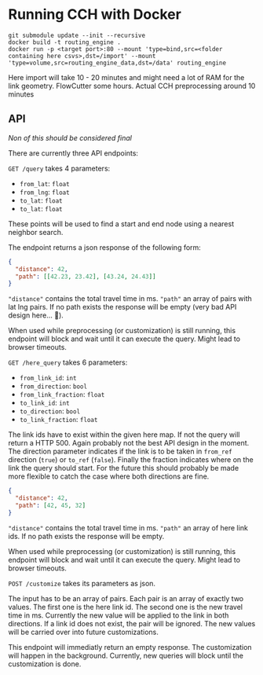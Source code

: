 # Running CCH with Docker

```
git submodule update --init --recursive
docker build -t routing_engine .
docker run -p <target port>:80 --mount 'type=bind,src=<folder containing here csvs>,dst=/import' --mount 'type=volume,src=routing_engine_data,dst=/data' routing_engine
```

Here import will take 10 - 20 minutes and might need a lot of RAM for the link geometry.
FlowCutter some hours.
Actual CCH preprocessing around 10 minutes

## API

*Non of this should be considered final*

There are currently three API endpoints:

`GET /query` takes 4 parameters:

* `from_lat`: `float`
* `from_lng`: `float`
* `to_lat`: `float`
* `to_lat`: `float`

These points will be used to find a start and end node using a nearest neighbor search.

The endpoint returns a json response of the following form:

```json
{
  "distance": 42,
  "path": [[42.23, 23.42], [43.24, 24.43]]
}
```

`"distance"` contains the total travel time in ms.
`"path"` an array of pairs with lat lng pairs.
If no path exists the response will be empty (very bad API design here... 🙈).

When used while preprocessing (or customization) is still running, this endpoint will block and wait until it can execute the query.
Might lead to browser timeouts.

`GET /here_query` takes 6 parameters:

* `from_link_id`: `int`
* `from_direction`: `bool`
* `from_link_fraction`: `float`
* `to_link_id`: `int`
* `to_direction`: `bool`
* `to_link_fraction`: `float`

The link ids have to exist within the given here map.
If not the query will return a HTTP 500.
Again probably not the best API design in the moment.
The direction parameter indicates if the link is to be taken in `from_ref` direction (`true`) or `to_ref` (`false`).
Finally the fraction indicates where on the link the query should start.
For the future this should probably be made more flexible to catch the case where both directions are fine.

```json
{
  "distance": 42,
  "path": [42, 45, 32]
}
```

`"distance"` contains the total travel time in ms.
`"path"` an array of here link ids.
If no path exists the response will be empty.

When used while preprocessing (or customization) is still running, this endpoint will block and wait until it can execute the query.
Might lead to browser timeouts.

`POST /customize` takes its parameters as json.

The input has to be an array of pairs.
Each pair is an array of exactly two values.
The first one is the here link id.
The second one is the new travel time in ms.
Currently the new value will be applied to the link in both directions.
If a link id does not exist, the pair will be ignored.
The new values will be carried over into future customizations.

This endpoint will immediatly return an empty response.
The customization will happen in the background.
Currently, new queries will block until the customization is done.
